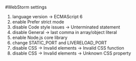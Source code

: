

#WebStorm settings
1) language version -> ECMAScript 6
2) enable Prefer strict mode
3) disable Code style issues -> Unterminated statement
4) disable General -> last comma in array/object literal
5) enable Node.js core library
6) change STATIC_PORT and LIVERELOAD_PORT
7) disable CSS -> Invalid elements -> Invalid CSS function
8) disable CSS -> Invalid elements -> Unknown CSS property
